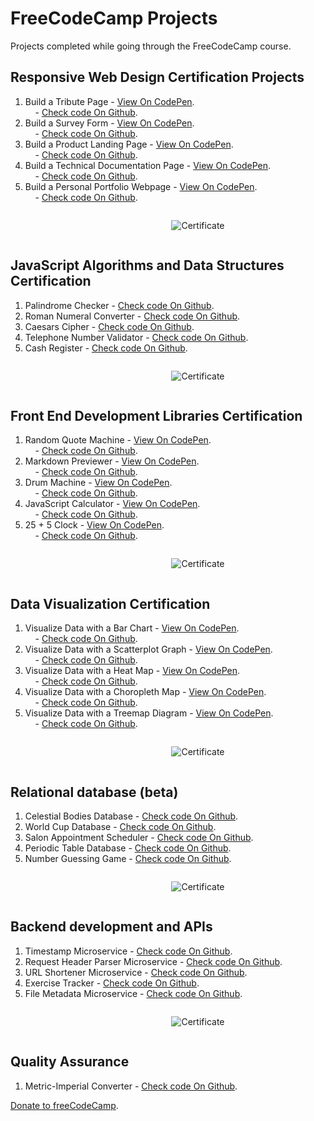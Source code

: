 # FreeCodeCamp Projects
Projects completed while going through the FreeCodeCamp course.

## Responsive Web Design Certification Projects
   1. Build a Tribute Page - [View On CodePen](https://codepen.io/santaeugeniaJ/full/abWdOXY). </br>
    &nbsp;&nbsp;&nbsp;&nbsp;- [Check code On Github](https://github.com/AitorSantaeugenia/freecodecamp-projects/tree/main/responsive-design-web-projects/project1).
   2. Build a Survey Form - [View On CodePen](https://codepen.io/santaeugeniaJ/full/MWmKpOR).</br>
    &nbsp;&nbsp;&nbsp;&nbsp;- [Check code On Github](https://github.com/AitorSantaeugenia/freecodecamp-projects/tree/main/responsive-design-web-projects/project2).
   3. Build a Product Landing Page - [View On CodePen](https://codepen.io/santaeugeniaJ/full/MWmKLRJ).</br>
    &nbsp;&nbsp;&nbsp;&nbsp;- [Check code On Github](https://github.com/AitorSantaeugenia/freecodecamp-projects/tree/main/responsive-design-web-projects/project3).
   4. Build a Technical Documentation Page - [View On CodePen](https://codepen.io/santaeugeniaJ/full/oNWBxrx).</br>
    &nbsp;&nbsp;&nbsp;&nbsp;- [Check code On Github](https://github.com/AitorSantaeugenia/freecodecamp-projects/tree/main/responsive-design-web-projects/project4).
   5. Build a Personal Portfolio Webpage - [View On CodePen](https://codepen.io/santaeugeniaJ/full/yLbgVqx).</br>
    &nbsp;&nbsp;&nbsp;&nbsp;- [Check code On Github](https://github.com/AitorSantaeugenia/freecodecamp-projects/tree/main/responsive-design-web-projects/project5).

<div style="min-width: 600px; max-width: 800px; display:flex; flex-direction: row; justify-content:center;">

   ![Certificate](https://user-images.githubusercontent.com/14861253/125516305-8458e0e0-75d4-4c47-8ea4-8d2cdda69898.png)

</div>

## JavaScript Algorithms and Data Structures Certification
   1. Palindrome Checker - [Check code On Github](https://github.com/AitorSantaeugenia/freecodecamp-projects/blob/main/javascript-algorithms-and-data-structure-projects/project_1/project1_palindrome_checker.js).
   2. Roman Numeral Converter - [Check code On Github](https://github.com/AitorSantaeugenia/freecodecamp-projects/blob/main/javascript-algorithms-and-data-structure-projects/project_2/project2_roman_numeral_converter.js).
   3. Caesars Cipher - [Check code On Github](https://github.com/AitorSantaeugenia/freecodecamp-projects/blob/main/javascript-algorithms-and-data-structure-projects/project_3/project3_caesars_cipher.js).
   4. Telephone Number Validator - [Check code On Github](https://github.com/AitorSantaeugenia/freecodecamp-projects/blob/main/javascript-algorithms-and-data-structure-projects/project_4/project4_telephone_number_validator.js).
   5. Cash Register - [Check code On Github](https://github.com/AitorSantaeugenia/freecodecamp-projects/blob/main/javascript-algorithms-and-data-structure-projects/project_5/project5_cash_register.js).

<div style="min-width: 600px; max-width: 800px; display:flex; flex-direction: row; justify-content:center;">

   ![Certificate](https://user-images.githubusercontent.com/14861253/138575264-e17444f2-d0ac-47ca-bba9-278e586ea376.png)

</div>

## Front End Development Libraries Certification
   1. Random Quote Machine - [View On CodePen](https://codepen.io/santaeugeniaJ/full/yLojZQg).</br>
   &nbsp;&nbsp;&nbsp;&nbsp;- [Check code On Github](https://github.com/AitorSantaeugenia/freecodecamp-projects/tree/main/front_end_development_libraries/project1_random_quote_machine).
   2. Markdown Previewer - [View On CodePen](https://codepen.io/santaeugeniaJ/full/dyzqOEJ).</br>
   &nbsp;&nbsp;&nbsp;&nbsp;- [Check code On Github](https://github.com/AitorSantaeugenia/freecodecamp-projects/tree/main/front_end_development_libraries/project2_markdown_previewer).
   3. Drum Machine - [View On CodePen](https://codepen.io/santaeugeniaJ/full/MWvzKYJ).</br>
   &nbsp;&nbsp;&nbsp;&nbsp;- [Check code On Github](https://github.com/AitorSantaeugenia/freecodecamp-projects/tree/main/front_end_development_libraries/project3_drum_machine).
   4. JavaScript Calculator - [View On CodePen](https://codepen.io/santaeugeniaJ/full/mdMaKme).</br>
   &nbsp;&nbsp;&nbsp;&nbsp;- [Check code On Github](https://github.com/AitorSantaeugenia/freecodecamp-projects/tree/main/front_end_development_libraries/project4_javascript_calculator).
   5. 25 + 5 Clock - [View On CodePen](https://codepen.io/santaeugeniaJ/full/wvqbbaY).</br>
   &nbsp;&nbsp;&nbsp;&nbsp;- [Check code On Github](https://github.com/AitorSantaeugenia/freecodecamp-projects/tree/main/front_end_development_libraries/project5_25_5_clock).

<div style="min-width: 600px; max-width: 800px; display:flex; flex-direction: row; justify-content:center;">

   ![Certificate](https://user-images.githubusercontent.com/14861253/143505781-79bf1958-c890-43ed-ad2f-1efecdb3a36a.png)

</div>

## Data Visualization Certification
   1. Visualize Data with a Bar Chart - [View On CodePen](https://codepen.io/santaeugeniaJ/full/gOejRBN).</br>
   &nbsp;&nbsp;&nbsp;&nbsp;- [Check code On Github](https://github.com/AitorSantaeugenia/freecodecamp-projects/tree/main/data_visualization/Project_1_Visualize_data_with_a_bar_chart).</br>
   2. Visualize Data with a Scatterplot Graph - [View On CodePen](https://codepen.io/santaeugeniaJ/full/QWmBJXE).</br>
   &nbsp;&nbsp;&nbsp;&nbsp;- [Check code On Github](https://github.com/AitorSantaeugenia/freecodecamp-projects/tree/main/data_visualization/Project_2_Visualize_data_with_a_scatterplot_graph).
   3. Visualize Data with a Heat Map - [View On CodePen](https://codepen.io/santaeugeniaJ/full/MWVBRJO).</br>
   &nbsp;&nbsp;&nbsp;&nbsp;- [Check code On Github](https://github.com/AitorSantaeugenia/freecodecamp-projects/tree/main/data_visualization/Project_3_Visualize_data_with_a_heat_map).
   4. Visualize Data with a Choropleth Map - [View On CodePen](https://codepen.io/santaeugeniaJ/full/YzaJVXz).</br>
   &nbsp;&nbsp;&nbsp;&nbsp;- [Check code On Github](https://github.com/AitorSantaeugenia/freecodecamp-projects/tree/main/data_visualization/Project_4_Visualize_data_with_a_choropleth_map).
   5. Visualize Data with a Treemap Diagram - [View On CodePen](https://codepen.io/santaeugeniaJ/full/dymQbEM).</br>
   &nbsp;&nbsp;&nbsp;&nbsp;- [Check code On Github](https://github.com/AitorSantaeugenia/freecodecamp-projects/tree/main/data_visualization/Project_5_Visualize_data_with_a_Treemap_diagram).

<div style="min-width: 600px; max-width: 800px; display:flex; flex-direction: row; justify-content:center;">

   ![Certificate](https://user-images.githubusercontent.com/14861253/184704096-90fff60c-f729-4c00-b83e-23232533f5fb.png)

</div>

   ## Relational database (beta)
   1. Celestial Bodies Database - [Check code On Github](https://github.com/AitorSantaeugenia/freecodecamp-projects/blob/main/relational_database_(beta)/Project_1_Celestial_bodies_database/universe.sql).
   2. World Cup Database - [Check code On Github](https://github.com/AitorSantaeugenia/freecodecamp-projects/tree/main/relational_database_(beta)/Project_2_World_cup_database/submit).
   3. Salon Appointment Scheduler - [Check code On Github](https://github.com/AitorSantaeugenia/freecodecamp-projects/tree/main/relational_database_(beta)/Project_3_Salon_appointment_scheduler/submit).
   4. Periodic Table Database - [Check code On Github](https://github.com/AitorSantaeugenia/freecodecamp-projects/tree/main/relational_database_(beta)/Project_4_Periodic_table_database).
   5. Number Guessing Game - [Check code On Github](https://github.com/AitorSantaeugenia/freecodecamp-projects/tree/main/relational_database_(beta)/Project_5_number_guesing_game).

<div style="min-width: 600px; max-width: 800px; display:flex; flex-direction: row; justify-content:center;">

   ![Certificate](https://user-images.githubusercontent.com/14861253/192123679-6b6ff96e-21de-49b3-ac8f-ae19dbe8f258.png)

</div>

   ## Backend development and APIs
   1. Timestamp Microservice - [Check code On Github](https://github.com/AitorSantaeugenia/freecodecamp-projects/tree/main/backend_development_and_APIs/project1/boilerplate-project-timestamp-main).
   2. Request Header Parser Microservice - [Check code On Github](https://github.com/AitorSantaeugenia/freecodecamp-projects/tree/main/backend_development_and_APIs/project2/boilerplate-project-headerparser).
   3. URL Shortener Microservice - [Check code On Github](https://github.com/AitorSantaeugenia/freecodecamp-projects/tree/main/backend_development_and_APIs/project3/boilerplate-project-urlshortener).
   4. Exercise Tracker - [Check code On Github](https://github.com/AitorSantaeugenia/freecodecamp-projects/tree/main/backend_development_and_APIs/project4/boilerplate-project-exercisetracker).
   5. File Metadata Microservice - [Check code On Github](https://github.com/AitorSantaeugenia/freecodecamp-projects/tree/main/backend_development_and_APIs/project5/boilerplate-project-filemetadata).
  
<div style="min-width: 600px; max-width: 800px; display:flex; flex-direction: row; justify-content:center;">

   ![Certificate](https://i.imgur.com/2vUfFyS.png)

</div>

   ## Quality Assurance
   1. Metric-Imperial Converter - [Check code On Github](https://github.com/AitorSantaeugenia/freecodecamp-projects/tree/main/quality_assurance_projects/1-metric_imperial_converter/boilerplate-project-metricimpconverter-main).
  
<!-- <div style="min-width: 600px; max-width: 800px; display:flex; flex-direction: row; justify-content:center;">

   ![Certificate](https://i.imgur.com/2vUfFyS.png)

</div> -->

   [Donate to freeCodeCamp](https://donate.freecodecamp.org/).
   
